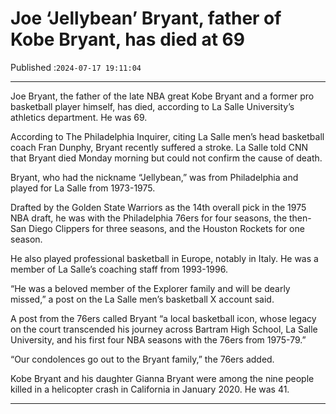# Joe ‘Jellybean’ Bryant, father of Kobe Bryant, has died at 69

Published :`2024-07-17 19:11:04`

---

Joe Bryant, the father of the late NBA great Kobe Bryant and a former pro basketball player himself, has died, according to La Salle University’s athletics department. He was 69.

According to The Philadelphia Inquirer, citing La Salle men’s head basketball coach Fran Dunphy, Bryant recently suffered a stroke. La Salle told CNN that Bryant died Monday morning but could not confirm the cause of death.

Bryant, who had the nickname “Jellybean,” was from Philadelphia and played for La Salle from 1973-1975.

Drafted by the Golden State Warriors as the 14th overall pick in the 1975 NBA draft, he was with the Philadelphia 76ers for four seasons, the then-San Diego Clippers for three seasons, and the Houston Rockets for one season.

He also played professional basketball in Europe, notably in Italy. He was a member of La Salle’s coaching staff from 1993-1996.

“He was a beloved member of the Explorer family and will be dearly missed,” a post on the La Salle men’s basketball X account said.

A post from the 76ers called Bryant “a local basketball icon, whose legacy on the court transcended his journey across Bartram High School, La Salle University, and his first four NBA seasons with the 76ers from 1975-79.”

“Our condolences go out to the Bryant family,” the 76ers added.

Kobe Bryant and his daughter Gianna Bryant were among the nine people killed in a helicopter crash in California in January 2020. He was 41.

---

